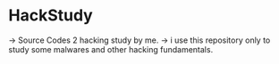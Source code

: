 # HackStudy
-> Source Codes 2 hacking study by me.
->  i use this repository only to study some malwares and other hacking fundamentals.
